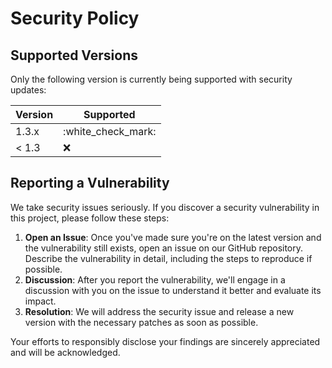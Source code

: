 # Security Policy

## Supported Versions

Only the following version is currently being supported with security updates:

| Version | Supported          |
| ------- | ------------------ |
| 1.3.x   | :white\_check\_mark: |
| < 1.3   | :x:                |

## Reporting a Vulnerability

We take security issues seriously. If you discover a security vulnerability in this project, please follow these steps:

1.  **Open an Issue**: Once you've made sure you're on the latest version and the vulnerability still exists, open an issue on our GitHub repository. Describe the vulnerability in detail, including the steps to reproduce if possible.
2.  **Discussion**: After you report the vulnerability, we'll engage in a discussion with you on the issue to understand it better and evaluate its impact.
3.  **Resolution**: We will address the security issue and release a new version with the necessary patches as soon as possible.

Your efforts to responsibly disclose your findings are sincerely appreciated and will be acknowledged.
